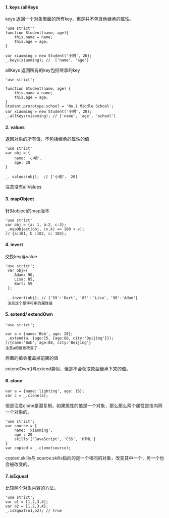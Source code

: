#### 1. keys /allKeys
keys 返回一个对象里面的所有key，但是并不包含他继承的属性。
```
'use strict''
function Student(name, age){
    this.name = name;
    this.age = age;
}

var xiaoming = new Student('小明', 20);
_.keys(xiaoming); //  ['name', 'age']
```

allKeys 返回所有的key包括继承的key
```
'use strict';

function Student(name, age) {
    this.name = name;
    this.age = age;
}
Student.prototype.school = 'No.1 Middle School';
var xiaoming = new Student('小明', 20);
_.allKeys(xiaoming); // ['name', 'age', 'school']
```

#### 2. values
返回对象的所有值，不包括继承的属性的值
```
'use strict'
var obj = {
    name: '小明',
    age: 20
}

_. values(obj);  // ['小明'， 20]
```
注意没有allValues

#### 3. mapObject
针对object的map版本
```
'use strict'
var obj = {a: 1, b:2, c:3};
_.mapObject(obj, (v,k) => 100 + v);
// {a:101, b :102, c: 103};
```

#### 4. invert
交换key与value
```
'use strict';
 var obj={
    Adam: 90,
    Lisa: 85,
    Bart: 59
 };
 
 _.invert(obj); // {'59':'Bart', '85'：'Lisa', '90':'Adam'}
 注意这个是字符串的属性值
```

#### 5. extend/ extendOwn

```
'use strict';

var a = {name:'Bob', age: 20};
_.extend(a, {age:15, {age:88, city:'Beijing'}}); 
//{name:'Bob', age:88, city:'Beijing'}
注意a的值也改变了
```
后面的值会覆盖掉前面的值

extendOwn()与extend类似，但是不会获取原型继承下来的值。

#### 6. clone
```
var a = {name:'lighting', age: 15};
var c = _.clone(a);

```
但是注意clone是潜复制，如果属性的值是一个对象，那么那么两个属性是指向同一个对象的。
```
'use strict';
var source = {
    name: 'xiaoming',
    age : 20
    skills:['JavaScript', 'CSS', 'HTML']
}
var copied = _.clone(source);
```
copied.skills与 source.skills指向的是一个相同的对象，改变其中一个，另一个也会被改变的。


#### 7. isEqueal
比较两个对象内容的方法。
```
'use strict';
var o1 = [1,2,3,4];
var o2 = [1,2,3,4];
_.isEqual(o1,o2); // true
```